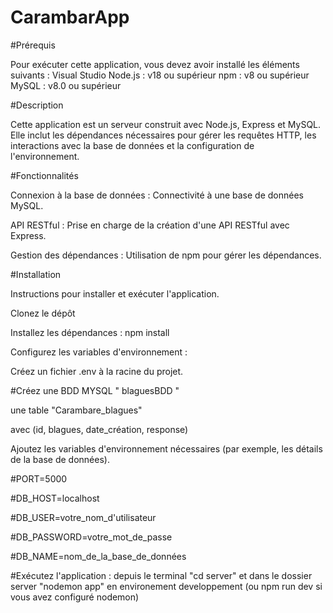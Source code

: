 # CarambarApp

#Prérequis

Pour exécuter cette application, vous devez avoir installé les éléments suivants :
Visual Studio
Node.js : v18 ou supérieur
npm : v8 ou supérieur
MySQL : v8.0 ou supérieur


#Description

Cette application est un serveur construit avec Node.js, Express et MySQL. 
Elle inclut les dépendances nécessaires pour gérer les requêtes HTTP, 
les interactions avec la base de données et la configuration de l'environnement.

#Fonctionnalités

Connexion à la base de données : Connectivité à une base de données MySQL.

API RESTful : Prise en charge de la création d'une API RESTful avec Express.

Gestion des dépendances : Utilisation de npm pour gérer les dépendances.

#Installation

Instructions pour installer et exécuter l'application.

Clonez le dépôt 

Installez les dépendances : npm install

Configurez les variables d'environnement :

Créez un fichier .env à la racine du projet.

#Créez une BDD MYSQL " blaguesBDD "  

une table "Carambare_blagues"  

avec (id, blagues,  date_création, response) 

Ajoutez les variables d'environnement nécessaires (par exemple, les détails de la base de données).

#PORT=5000

#DB_HOST=localhost

#DB_USER=votre_nom_d'utilisateur

#DB_PASSWORD=votre_mot_de_passe

#DB_NAME=nom_de_la_base_de_données

#Exécutez l'application : depuis le terminal "cd server" et dans le dossier server "nodemon app" en environement developpement
 (ou npm run dev si vous avez configuré nodemon)


